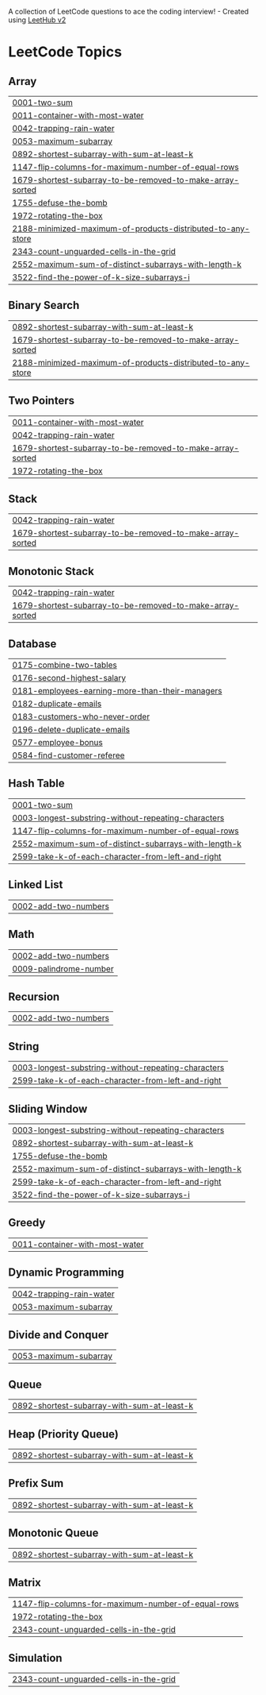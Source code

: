 A collection of LeetCode questions to ace the coding interview! - Created using [LeetHub v2](https://github.com/arunbhardwaj/LeetHub-2.0)
<!---LeetCode Topics Start-->
# LeetCode Topics
## Array
|  |
| ------- |
| [0001-two-sum](https://github.com/Vinhlam2512/Algorithm/tree/master/0001-two-sum) |
| [0011-container-with-most-water](https://github.com/Vinhlam2512/Algorithm/tree/master/0011-container-with-most-water) |
| [0042-trapping-rain-water](https://github.com/Vinhlam2512/Algorithm/tree/master/0042-trapping-rain-water) |
| [0053-maximum-subarray](https://github.com/Vinhlam2512/Algorithm/tree/master/0053-maximum-subarray) |
| [0892-shortest-subarray-with-sum-at-least-k](https://github.com/Vinhlam2512/Algorithm/tree/master/0892-shortest-subarray-with-sum-at-least-k) |
| [1147-flip-columns-for-maximum-number-of-equal-rows](https://github.com/Vinhlam2512/Algorithm/tree/master/1147-flip-columns-for-maximum-number-of-equal-rows) |
| [1679-shortest-subarray-to-be-removed-to-make-array-sorted](https://github.com/Vinhlam2512/Algorithm/tree/master/1679-shortest-subarray-to-be-removed-to-make-array-sorted) |
| [1755-defuse-the-bomb](https://github.com/Vinhlam2512/Algorithm/tree/master/1755-defuse-the-bomb) |
| [1972-rotating-the-box](https://github.com/Vinhlam2512/Algorithm/tree/master/1972-rotating-the-box) |
| [2188-minimized-maximum-of-products-distributed-to-any-store](https://github.com/Vinhlam2512/Algorithm/tree/master/2188-minimized-maximum-of-products-distributed-to-any-store) |
| [2343-count-unguarded-cells-in-the-grid](https://github.com/Vinhlam2512/Algorithm/tree/master/2343-count-unguarded-cells-in-the-grid) |
| [2552-maximum-sum-of-distinct-subarrays-with-length-k](https://github.com/Vinhlam2512/Algorithm/tree/master/2552-maximum-sum-of-distinct-subarrays-with-length-k) |
| [3522-find-the-power-of-k-size-subarrays-i](https://github.com/Vinhlam2512/Algorithm/tree/master/3522-find-the-power-of-k-size-subarrays-i) |
## Binary Search
|  |
| ------- |
| [0892-shortest-subarray-with-sum-at-least-k](https://github.com/Vinhlam2512/Algorithm/tree/master/0892-shortest-subarray-with-sum-at-least-k) |
| [1679-shortest-subarray-to-be-removed-to-make-array-sorted](https://github.com/Vinhlam2512/Algorithm/tree/master/1679-shortest-subarray-to-be-removed-to-make-array-sorted) |
| [2188-minimized-maximum-of-products-distributed-to-any-store](https://github.com/Vinhlam2512/Algorithm/tree/master/2188-minimized-maximum-of-products-distributed-to-any-store) |
## Two Pointers
|  |
| ------- |
| [0011-container-with-most-water](https://github.com/Vinhlam2512/Algorithm/tree/master/0011-container-with-most-water) |
| [0042-trapping-rain-water](https://github.com/Vinhlam2512/Algorithm/tree/master/0042-trapping-rain-water) |
| [1679-shortest-subarray-to-be-removed-to-make-array-sorted](https://github.com/Vinhlam2512/Algorithm/tree/master/1679-shortest-subarray-to-be-removed-to-make-array-sorted) |
| [1972-rotating-the-box](https://github.com/Vinhlam2512/Algorithm/tree/master/1972-rotating-the-box) |
## Stack
|  |
| ------- |
| [0042-trapping-rain-water](https://github.com/Vinhlam2512/Algorithm/tree/master/0042-trapping-rain-water) |
| [1679-shortest-subarray-to-be-removed-to-make-array-sorted](https://github.com/Vinhlam2512/Algorithm/tree/master/1679-shortest-subarray-to-be-removed-to-make-array-sorted) |
## Monotonic Stack
|  |
| ------- |
| [0042-trapping-rain-water](https://github.com/Vinhlam2512/Algorithm/tree/master/0042-trapping-rain-water) |
| [1679-shortest-subarray-to-be-removed-to-make-array-sorted](https://github.com/Vinhlam2512/Algorithm/tree/master/1679-shortest-subarray-to-be-removed-to-make-array-sorted) |
## Database
|  |
| ------- |
| [0175-combine-two-tables](https://github.com/Vinhlam2512/Algorithm/tree/master/0175-combine-two-tables) |
| [0176-second-highest-salary](https://github.com/Vinhlam2512/Algorithm/tree/master/0176-second-highest-salary) |
| [0181-employees-earning-more-than-their-managers](https://github.com/Vinhlam2512/Algorithm/tree/master/0181-employees-earning-more-than-their-managers) |
| [0182-duplicate-emails](https://github.com/Vinhlam2512/Algorithm/tree/master/0182-duplicate-emails) |
| [0183-customers-who-never-order](https://github.com/Vinhlam2512/Algorithm/tree/master/0183-customers-who-never-order) |
| [0196-delete-duplicate-emails](https://github.com/Vinhlam2512/Algorithm/tree/master/0196-delete-duplicate-emails) |
| [0577-employee-bonus](https://github.com/Vinhlam2512/Algorithm/tree/master/0577-employee-bonus) |
| [0584-find-customer-referee](https://github.com/Vinhlam2512/Algorithm/tree/master/0584-find-customer-referee) |
## Hash Table
|  |
| ------- |
| [0001-two-sum](https://github.com/Vinhlam2512/Algorithm/tree/master/0001-two-sum) |
| [0003-longest-substring-without-repeating-characters](https://github.com/Vinhlam2512/Algorithm/tree/master/0003-longest-substring-without-repeating-characters) |
| [1147-flip-columns-for-maximum-number-of-equal-rows](https://github.com/Vinhlam2512/Algorithm/tree/master/1147-flip-columns-for-maximum-number-of-equal-rows) |
| [2552-maximum-sum-of-distinct-subarrays-with-length-k](https://github.com/Vinhlam2512/Algorithm/tree/master/2552-maximum-sum-of-distinct-subarrays-with-length-k) |
| [2599-take-k-of-each-character-from-left-and-right](https://github.com/Vinhlam2512/Algorithm/tree/master/2599-take-k-of-each-character-from-left-and-right) |
## Linked List
|  |
| ------- |
| [0002-add-two-numbers](https://github.com/Vinhlam2512/Algorithm/tree/master/0002-add-two-numbers) |
## Math
|  |
| ------- |
| [0002-add-two-numbers](https://github.com/Vinhlam2512/Algorithm/tree/master/0002-add-two-numbers) |
| [0009-palindrome-number](https://github.com/Vinhlam2512/Algorithm/tree/master/0009-palindrome-number) |
## Recursion
|  |
| ------- |
| [0002-add-two-numbers](https://github.com/Vinhlam2512/Algorithm/tree/master/0002-add-two-numbers) |
## String
|  |
| ------- |
| [0003-longest-substring-without-repeating-characters](https://github.com/Vinhlam2512/Algorithm/tree/master/0003-longest-substring-without-repeating-characters) |
| [2599-take-k-of-each-character-from-left-and-right](https://github.com/Vinhlam2512/Algorithm/tree/master/2599-take-k-of-each-character-from-left-and-right) |
## Sliding Window
|  |
| ------- |
| [0003-longest-substring-without-repeating-characters](https://github.com/Vinhlam2512/Algorithm/tree/master/0003-longest-substring-without-repeating-characters) |
| [0892-shortest-subarray-with-sum-at-least-k](https://github.com/Vinhlam2512/Algorithm/tree/master/0892-shortest-subarray-with-sum-at-least-k) |
| [1755-defuse-the-bomb](https://github.com/Vinhlam2512/Algorithm/tree/master/1755-defuse-the-bomb) |
| [2552-maximum-sum-of-distinct-subarrays-with-length-k](https://github.com/Vinhlam2512/Algorithm/tree/master/2552-maximum-sum-of-distinct-subarrays-with-length-k) |
| [2599-take-k-of-each-character-from-left-and-right](https://github.com/Vinhlam2512/Algorithm/tree/master/2599-take-k-of-each-character-from-left-and-right) |
| [3522-find-the-power-of-k-size-subarrays-i](https://github.com/Vinhlam2512/Algorithm/tree/master/3522-find-the-power-of-k-size-subarrays-i) |
## Greedy
|  |
| ------- |
| [0011-container-with-most-water](https://github.com/Vinhlam2512/Algorithm/tree/master/0011-container-with-most-water) |
## Dynamic Programming
|  |
| ------- |
| [0042-trapping-rain-water](https://github.com/Vinhlam2512/Algorithm/tree/master/0042-trapping-rain-water) |
| [0053-maximum-subarray](https://github.com/Vinhlam2512/Algorithm/tree/master/0053-maximum-subarray) |
## Divide and Conquer
|  |
| ------- |
| [0053-maximum-subarray](https://github.com/Vinhlam2512/Algorithm/tree/master/0053-maximum-subarray) |
## Queue
|  |
| ------- |
| [0892-shortest-subarray-with-sum-at-least-k](https://github.com/Vinhlam2512/Algorithm/tree/master/0892-shortest-subarray-with-sum-at-least-k) |
## Heap (Priority Queue)
|  |
| ------- |
| [0892-shortest-subarray-with-sum-at-least-k](https://github.com/Vinhlam2512/Algorithm/tree/master/0892-shortest-subarray-with-sum-at-least-k) |
## Prefix Sum
|  |
| ------- |
| [0892-shortest-subarray-with-sum-at-least-k](https://github.com/Vinhlam2512/Algorithm/tree/master/0892-shortest-subarray-with-sum-at-least-k) |
## Monotonic Queue
|  |
| ------- |
| [0892-shortest-subarray-with-sum-at-least-k](https://github.com/Vinhlam2512/Algorithm/tree/master/0892-shortest-subarray-with-sum-at-least-k) |
## Matrix
|  |
| ------- |
| [1147-flip-columns-for-maximum-number-of-equal-rows](https://github.com/Vinhlam2512/Algorithm/tree/master/1147-flip-columns-for-maximum-number-of-equal-rows) |
| [1972-rotating-the-box](https://github.com/Vinhlam2512/Algorithm/tree/master/1972-rotating-the-box) |
| [2343-count-unguarded-cells-in-the-grid](https://github.com/Vinhlam2512/Algorithm/tree/master/2343-count-unguarded-cells-in-the-grid) |
## Simulation
|  |
| ------- |
| [2343-count-unguarded-cells-in-the-grid](https://github.com/Vinhlam2512/Algorithm/tree/master/2343-count-unguarded-cells-in-the-grid) |
<!---LeetCode Topics End-->